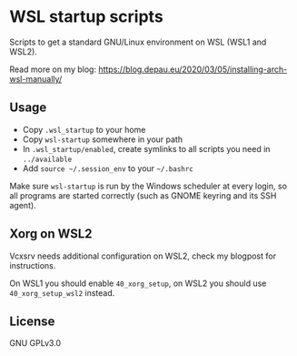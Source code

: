 # WSL startup scripts

Scripts to get a standard GNU/Linux environment on WSL (WSL1 and WSL2).

Read more on my blog: https://blog.depau.eu/2020/03/05/installing-arch-wsl-manually/

## Usage

- Copy `.wsl_startup` to your home
- Copy `wsl-startup` somewhere in your path
- In `.wsl_startup/enabled`, create symlinks to all scripts you need in `../available`
- Add `source ~/.session_env` to your `~/.bashrc`

Make sure `wsl-startup` is run by the Windows scheduler at every login, so all programs
are started correctly (such as GNOME keyring and its SSH agent).

## Xorg on WSL2

Vcxsrv needs additional configuration on WSL2, check my blogpost for instructions.

On WSL1 you should enable `40_xorg_setup`, on WSL2 you should use `40_xorg_setup_wsl2`
instead.

## License

GNU GPLv3.0

